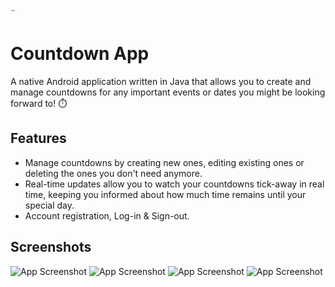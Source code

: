 ¨
# Countdown App

A native Android application written in Java that allows you to create and manage countdowns for any important events or dates you might be looking forward to! ⏱️


## Features

- Manage countdowns by creating new ones, editing existing ones or deleting
    the ones you don't need anymore.
- Real-time updates allow you to watch your countdowns tick-away in real time,
    keeping you informed about how much time remains until your special day.
- Account registration, Log-in & Sign-out.


## Screenshots

![App Screenshot](https://i.imgur.com/UwpMjKJ.png)
![App Screenshot](https://i.imgur.com/WJjkFnI.png)
![App Screenshot](https://i.imgur.com/X8tIrsO.png)
![App Screenshot](https://i.imgur.com/VOkcm0P.png)

